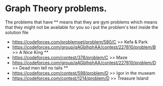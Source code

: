 # Graph Theory problems.
The problems that have ** means that they are gym problems which means that they might not be available for you
so i put the problem's text inside the solution file
- https://codeforces.com/problemset/problem/580/C >> Kefa & Park
- https://codeforces.com/group/qAGblhphAA/contest/227610/problem/B >> A Nice King **
- https://codeforces.com/contest/378/problem/C >> Maze
- https://codeforces.com/group/qAGblhphAA/contest/227610/problem/D >> Dead men tell no tails **
- https://codeforces.com/contest/598/problem/D >> Igor in the museam
- https://codeforces.com/contest/1214/problem/D >> Treasure Island
